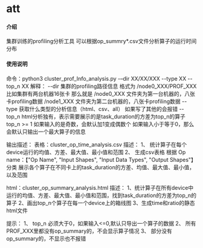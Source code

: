 # att

#### 介绍
集群训练的profiling分析工具
可以根据op_summry*.csv文件分析算子的运行时间分布

#### 使用说明
命令：python3 cluster_prof_Info_analysis.py -–dir XX/XX/XXX --type XX --top_n XX
解释：
--dir 集群的profiling路径信息  格式为 /node0_XXX/PROF_XXX
比如集群有两台机器16张卡  那么就是 
    /node0_XXX 文件夹为第一台机器的，八张卡profiling数据
    /node1_XXX 文件夹为第二台机器的，八张卡profiling数据
--type 获取什么类型的分析信息（html、csv、all） 如果写了其他的会报错
--top_n html分析独有，表示需要展示的是task_duration的方差为top_n的算子 
    top_n >= 1 
    如果输入的是奇数，会默认加1变成偶数个
    如果输入小于等于0，那么会默认只输出一个最大算子的信息

输出描述：
表格：cluster_op_time_analysis.csv
描述：
1、 统计算子在每个device运行的均值、方差、最大值、最小值和范围
2、 生成csv表格
根据 Op name：【"Op Name", "Input Shapes", "Input Data Types", "Output Shapes"】 分类
展示各个算子在不同卡上的task_duration的方差、均值、最大值、最小值，以及范围

html：cluster_op_summary_analysis.html
描述：
1、统计算子在所有device中运行的均值、方差、最大值、最小值和范围，找到task_duration的方差为top_n的算子
2、画出top_n个算子在每一个device上的箱线图
3、生成time和ratio的静态html文件

提示：
1、 top_n 必须大于0，如果输入<=0,默认只导出一个算子的数据
2、 所有PROF_XXX里都没有op_summary的，不会显示算子情况
3、 部分没有op_summary的，不显示也不报错
